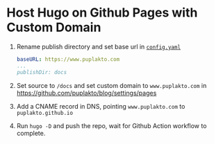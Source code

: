 # Host Hugo on Github Pages with Custom Domain

1. Rename publish directory and set base url in [`config.yaml`](/config.yaml)

    ```yaml
    baseURL: https://www.puplakto.com
    ...
    publishDir: docs
    ```

2. Set source to `/docs` and set custom domain to `www.puplakto.com` in https://github.com/puplakto/blog/settings/pages

3. Add a CNAME record in DNS, pointing `www.puplakto.com` to `puplakto.github.io`

4. Run `hugo -D` and push the repo, wait for Github Action workflow to complete.